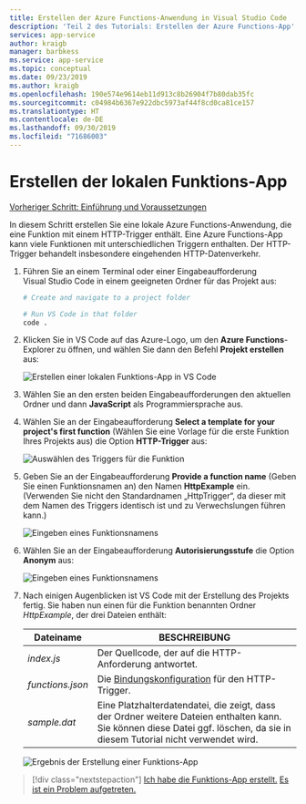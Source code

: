 ```yaml
---
title: Erstellen der Azure Functions-Anwendung in Visual Studio Code
description: 'Teil 2 des Tutorials: Erstellen der Azure Functions-App'
services: app-service
author: kraigb
manager: barbkess
ms.service: app-service
ms.topic: conceptual
ms.date: 09/23/2019
ms.author: kraigb
ms.openlocfilehash: 190e574e9614eb11d913c8b26904f7b80dab35fc
ms.sourcegitcommit: c04984b6367e922dbc5973af44f8cd0ca81ce157
ms.translationtype: HT
ms.contentlocale: de-DE
ms.lasthandoff: 09/30/2019
ms.locfileid: "71686003"
---
```

# <a name="create-the-local-functions-app"></a>Erstellen der lokalen Funktions-App

[Vorheriger Schritt: Einführung und Voraussetzungen](tutorial-vscode-serverless-node-01.md)

In diesem Schritt erstellen Sie eine lokale Azure Functions-Anwendung, die eine Funktion mit einem HTTP-Trigger enthält. Eine Azure Functions-App kann viele Funktionen mit unterschiedlichen Triggern enthalten. Der HTTP-Trigger behandelt insbesondere eingehenden HTTP-Datenverkehr.

1. Führen Sie an einem Terminal oder einer Eingabeaufforderung Visual Studio Code in einem geeigneten Ordner für das Projekt aus:

    ```bash
    # Create and navigate to a project folder

    # Run VS Code in that folder
    code .
    ```

1. Klicken Sie in VS Code auf das Azure-Logo, um den **Azure Functions**-Explorer zu öffnen, und wählen Sie dann den Befehl **Projekt erstellen** aus:

    ![Erstellen einer lokalen Funktions-App in VS Code](media/functions-extension/create-function-app-project.png)

1. Wählen Sie an den ersten beiden Eingabeaufforderungen den aktuellen Ordner und dann **JavaScript** als Programmiersprache aus.

1. Wählen Sie an der Eingabeaufforderung **Select a template for your project's first function** (Wählen Sie eine Vorlage für die erste Funktion Ihres Projekts aus) die Option **HTTP-Trigger** aus:

    ![Auswählen des Triggers für die Funktion](media/functions-extension/create-function-choose-template.png)

1. Geben Sie an der Eingabeaufforderung **Provide a function name** (Geben Sie einen Funktionsnamen an) den Namen **HttpExample** ein. (Verwenden Sie nicht den Standardnamen „HttpTrigger“, da dieser mit dem Namen des Triggers identisch ist und zu Verwechslungen führen kann.)

    ![Eingeben eines Funktionsnamens](media/functions-extension/create-function-name.png)

1. Wählen Sie an der Eingabeaufforderung **Autorisierungsstufe** die Option **Anonym** aus:

    ![Eingeben eines Funktionsnamens](media/functions-extension/create-function-anonymous-auth.png)

1. Nach einigen Augenblicken ist VS Code mit der Erstellung des Projekts fertig. Sie haben nun einen für die Funktion benannten Ordner *HttpExample*, der drei Dateien enthält:

    | Dateiname | BESCHREIBUNG |
    | --- | --- |
    | *index.js* |  Der Quellcode, der auf die HTTP-Anforderung antwortet. |
    | *functions.json* | Die [Bindungskonfiguration](/azure/azure-functions/functions-triggers-bindings) für den HTTP-Trigger. |
    | *sample.dat* | Eine Platzhalterdatendatei, die zeigt, dass der Ordner weitere Dateien enthalten kann. Sie können diese Datei ggf. löschen, da sie in diesem Tutorial nicht verwendet wird. |

    ![Ergebnis der Erstellung einer Funktions-App](media/functions-extension/create-function-app-results.png)

> [!div class="nextstepaction"]
> [Ich habe die Funktions-App erstellt.](tutorial-vscode-serverless-node-03.md) [Es ist ein Problem aufgetreten.](https://www.research.net/r/PWZWZ52?tutorial=node-deployment-azurefunctions&step=create-app)

